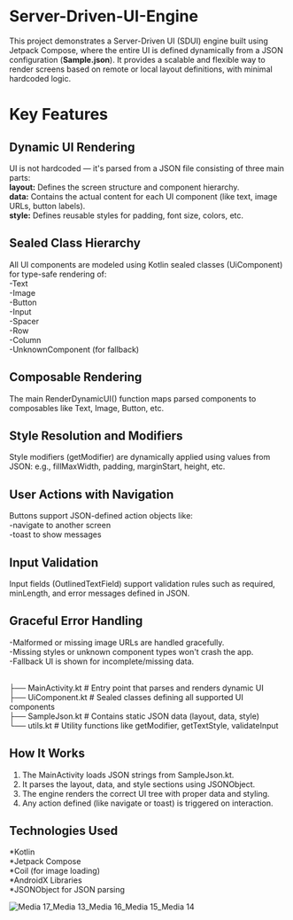 # Server-Driven-UI-Engine
This project demonstrates a Server-Driven UI (SDUI) engine built using Jetpack Compose, where the entire UI is defined dynamically from a JSON configuration (**Sample.json**). It provides a scalable and flexible way to render screens based on remote or local layout definitions, with minimal hardcoded logic.

# Key Features
## Dynamic UI Rendering
UI is not hardcoded — it's parsed from a JSON file consisting of three main parts:<br>
**layout:** Defines the screen structure and component hierarchy.<br>
**data:** Contains the actual content for each UI component (like text, image URLs, button labels).<br>
**style:** Defines reusable styles for padding, font size, colors, etc.<br>
## Sealed Class Hierarchy
All UI components are modeled using Kotlin sealed classes (UiComponent) for type-safe rendering of:<br>
-Text<br>
-Image<br>
-Button<br>
-Input<br>
-Spacer<br>
-Row<br>
-Column<br>
-UnknownComponent (for fallback)<br>
## Composable Rendering
The main RenderDynamicUI() function maps parsed components to composables like Text, Image, Button, etc.
## Style Resolution and Modifiers
Style modifiers (getModifier) are dynamically applied using values from JSON:
e.g., fillMaxWidth, padding, marginStart, height, etc.
## User Actions with Navigation
Buttons support JSON-defined action objects like:<br>
-navigate to another screen<br>
-toast to show messages<br>
## Input Validation
Input fields (OutlinedTextField) support validation rules such as required, minLength, and error messages defined in JSON.
## Graceful Error Handling
-Malformed or missing image URLs are handled gracefully.<br>
-Missing styles or unknown component types won't crash the app.<br>
-Fallback UI is shown for incomplete/missing data.<br>

<br>
├── MainActivity.kt       # Entry point that parses and renders dynamic UI<br>
├── UiComponent.kt        # Sealed classes defining all supported UI components<br>
├── SampleJson.kt         # Contains static JSON data (layout, data, style)<br>
└── utils.kt              # Utility functions like getModifier, getTextStyle, validateInput<br>

## How It Works
1. The MainActivity loads JSON strings from SampleJson.kt.
2. It parses the layout, data, and style sections using JSONObject.
3. The engine renders the correct UI tree with proper data and styling.
4. Any action defined (like navigate or toast) is triggered on interaction.

## Technologies Used
*Kotlin<br>
*Jetpack Compose<br>
*Coil (for image loading)<br>
*AndroidX Libraries<br>
*JSONObject for JSON parsing<br>

  
![Media 17_Media 13_Media 16_Media 15_Media 14](https://github.com/user-attachments/assets/e8258d00-9a8b-445b-b32b-8e2f0f7d5723)


